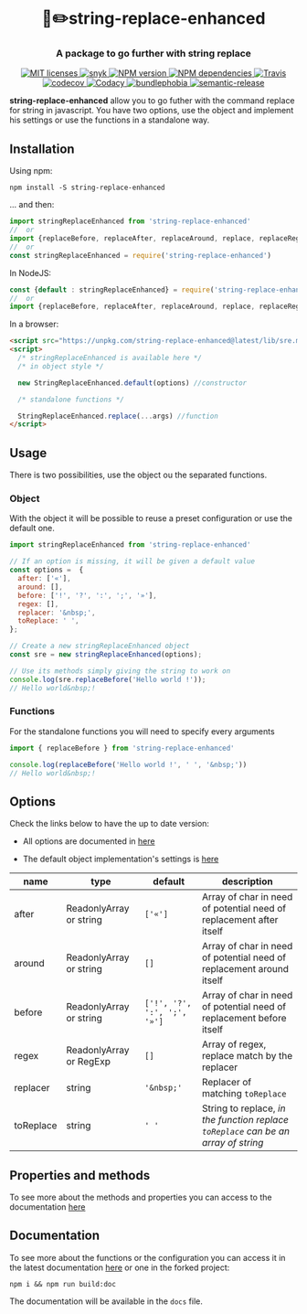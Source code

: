 <h1 align="center" style="border-bottom: none;">📝✏️string-replace-enhanced</h1>
<h3 align="center">A package to go further with string replace</h3>
<p align="center">
  <a href="https://opensource.org/licenses/MIT">
    <img alt="MIT licenses" src="https://img.shields.io/badge/License-MIT-yellow.svg">
  </a>
  <a href="https://snyk.io/test/github/artentica/string-replace-enhanced?targetFile=package.json">
    <img alt="snyk" src="https://snyk.io/test/github/artentica/string-replace-enhanced/badge.svg?targetFile=package.json">
  </a>
  <a href="http://badge.fury.io/js/string-replace-enhanced">
    <img alt="NPM version" src="https://badge.fury.io/js/string-replace-enhanced.svg">
  </a>
  <a href="http://badge.fury.io/js/string-replace-enhanced">
    <img alt="NPM dependencies" src="https://img.shields.io/david/artentica/string-replace-enhanced.svg">
  </a>
  <a href="https://travis-ci.com/artentica/string-replace-enhanced">
    <img alt="Travis" src="https://travis-ci.com/artentica/string-replace-enhanced.svg?branch=master">
  </a>
  <a href="https://codecov.io/gh/artentica/string-replace-enhanced">
    <img alt="codecov" src="https://img.shields.io/codecov/c/github/artentica/string-replace-enhanced.svg">
  </a>
  <a class="badge-align" href="https://www.codacy.com/app/artentica/string-replace-enhanced?utm_source=github.com&amp;utm_medium=referral&amp;utm_content=artentica/string-replace-enhanced&amp;utm_campaign=Badge_Grade">
    <img alt="Codacy" src="https://api.codacy.com/project/badge/Grade/e09a761c88be427ba0a43713055b8ce9"/>
  </a>
  <a href="#badge">
    <img alt="bundlephobia" src="https://img.shields.io/bundlephobia/min/string-replace-enhanced.svg">
  </a>
  <a href="#badge">
    <img alt="semantic-release" src="https://img.shields.io/badge/%20%20%F0%9F%93%A6%F0%9F%9A%80-semantic--release-e10079.svg">
  </a>
</p>

**string-replace-enhanced** allow you to go futher with the command replace for string in javascript. You have two options, use the object and implement his settings or use the functions in a standalone way.

## Installation

Using npm:

    npm install -S string-replace-enhanced

... and then:

```javascript
import stringReplaceEnhanced from 'string-replace-enhanced'
//  or
import {replaceBefore, replaceAfter, replaceAround, replace, replaceRegex} from 'string-replace-enhanced'
//  or
const stringReplaceEnhanced = require('string-replace-enhanced')
```

In NodeJS:

```javascript
const {default : stringReplaceEnhanced} = require('string-replace-enhanced')
//  or
import {replaceBefore, replaceAfter, replaceAround, replace, replaceRegex} from 'string-replace-enhanced'
```

In a browser:

```html
<script src="https://unpkg.com/string-replace-enhanced@latest/lib/sre.min.js"></script>
<script>
  /* stringReplaceEnhanced is available here */
  /* in object style */

  new StringReplaceEnhanced.default(options) //constructor

  /* standalone functions */

  StringReplaceEnhanced.replace(...args) //function
</script>
```

## Usage

There is two possibilities, use the object ou the separated functions.

### Object

With the object it will be possible to reuse a preset configuration or use the default one.

```javascript
import stringReplaceEnhanced from 'string-replace-enhanced'

// If an option is missing, it will be given a default value
const options =  {
  after: ['«'],
  around: [],
  before: ['!', '?', ':', ';', '»'],
  regex: [],
  replacer: '&nbsp;',
  toReplace: ' ',
};

// Create a new stringReplaceEnhanced object
const sre = new stringReplaceEnhanced(options);

// Use its methods simply giving the string to work on
console.log(sre.replaceBefore('Hello world !'));
// Hello world&nbsp;!
```

### Functions

For the standalone functions you will need to specify every arguments

```javascript
import { replaceBefore } from 'string-replace-enhanced'

console.log(replaceBefore('Hello world !', ' ', '&nbsp;'))
// Hello world&nbsp;!
```

## Options

Check the links below to have the up to date version:

 - All options are documented in [here](https://artentica.github.io/string-replace-enhanced/interfaces/_interfaces_.isettings.html)

 - The default object implementation's settings is [here](https://artentica.github.io/string-replace-enhanced/modules/_defaultsetttings_.html)

| name      | type                            | default                     | description                                                                          |
| --------- | ------------------------------- | --------------------------- | ------------------------------------------------------------------------------------ |
| after     | ReadonlyArray<string> or string | `['«']`                     | Array of char in need of potential need of replacement after itself                  |
| around    | ReadonlyArray<string> or string | `[]`                        | Array of char in need of potential need of replacement around itself                 |
| before    | ReadonlyArray<string> or string | `['!', '?', ':', ';', '»']` | Array of char in need of potential need of replacement before itself                 |
| regex     | ReadonlyArray<RegExp> or RegExp | `[]`                        | Array of regex, replace match by the replacer                                        |
| replacer  | string                          | `'&nbsp;'`                  | Replacer of matching `toReplace`                                                     |
| toReplace | string                          | `' '`                       | String to replace, *in the function _replace_ `toReplace` can be an array of string* |


## Properties and methods

To see more about the methods and properties you can access to the documentation [here](https://artentica.github.io/string-replace-enhanced/modules/_core_.html)


## Documentation

To see more about the functions or the configuration you can access it in the latest documentation [here](https://artentica.github.io/string-replace-enhanced/) or one in the forked project:

    npm i && npm run build:doc

The documentation will be available in the `docs` file.